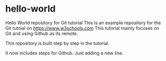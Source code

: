 # hello-world
Hello World repository for Git tutorial
This is an example repository for the Git tutoial on https://www.w3schools.com
This tutorial mainly focuses on Git and using Github as its remote.

This repository is built step by step in the tutorial.

It now includes steps for Github.
Just adding a new line.
